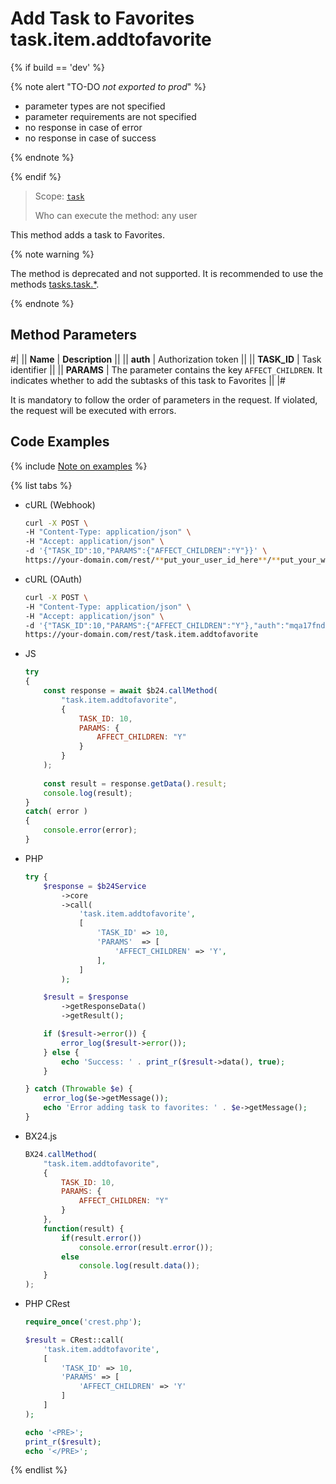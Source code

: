 # Add Task to Favorites task.item.addtofavorite

{% if build == 'dev' %}

{% note alert "TO-DO _not exported to prod_" %}

- parameter types are not specified
- parameter requirements are not specified
- no response in case of error
- no response in case of success
 
{% endnote %}

{% endif %}

> Scope: [`task`](../../../scopes/permissions.md)
>
> Who can execute the method: any user

This method adds a task to Favorites.

{% note warning %}

The method is deprecated and not supported. It is recommended to use the methods [tasks.task.*](../../index.md).

{% endnote %}

## Method Parameters

#|
|| **Name** | **Description** ||
|| **auth** | Authorization token ||
|| **TASK_ID** | Task identifier ||
|| **PARAMS** | The parameter contains the key `AFFECT_CHILDREN`. It indicates whether to add the subtasks of this task to Favorites ||
|#

It is mandatory to follow the order of parameters in the request. If violated, the request will be executed with errors.

## Code Examples

{% include [Note on examples](../../../../_includes/examples.md) %}

{% list tabs %}

- cURL (Webhook)

    ```bash
    curl -X POST \
    -H "Content-Type: application/json" \
    -H "Accept: application/json" \
    -d '{"TASK_ID":10,"PARAMS":{"AFFECT_CHILDREN":"Y"}}' \
    https://your-domain.com/rest/**put_your_user_id_here**/**put_your_webhook_here**/task.item.addtofavorite
    ```

- cURL (OAuth)

    ```bash
    curl -X POST \
    -H "Content-Type: application/json" \
    -H "Accept: application/json" \
    -d '{"TASK_ID":10,"PARAMS":{"AFFECT_CHILDREN":"Y"},"auth":"mqa17fnd5cth4rpwtizyl49tbnzp7omf"}' \
    https://your-domain.com/rest/task.item.addtofavorite
    ```

- JS

    ```js
    try
    {
    	const response = await $b24.callMethod(
    		"task.item.addtofavorite",
    		{
    			TASK_ID: 10,
    			PARAMS: {
    				AFFECT_CHILDREN: "Y"
    			}
    		}
    	);
    	
    	const result = response.getData().result;
    	console.log(result);
    }
    catch( error )
    {
    	console.error(error);
    }
    ```

- PHP

    ```php
    try {
        $response = $b24Service
            ->core
            ->call(
                'task.item.addtofavorite',
                [
                    'TASK_ID' => 10,
                    'PARAMS'  => [
                        'AFFECT_CHILDREN' => 'Y',
                    ],
                ]
            );
    
        $result = $response
            ->getResponseData()
            ->getResult();
    
        if ($result->error()) {
            error_log($result->error());
        } else {
            echo 'Success: ' . print_r($result->data(), true);
        }
    
    } catch (Throwable $e) {
        error_log($e->getMessage());
        echo 'Error adding task to favorites: ' . $e->getMessage();
    }
    ```

- BX24.js

    ```js
    BX24.callMethod(
        "task.item.addtofavorite",
        {
            TASK_ID: 10,
            PARAMS: {
                AFFECT_CHILDREN: "Y"
            }
        },
        function(result) {
            if(result.error())
                console.error(result.error());
            else
                console.log(result.data());
        }
    );
    ```

- PHP CRest

    ```php
    require_once('crest.php');

    $result = CRest::call(
        'task.item.addtofavorite',
        [
            'TASK_ID' => 10,
            'PARAMS' => [
                'AFFECT_CHILDREN' => 'Y'
            ]
        ]
    );

    echo '<PRE>';
    print_r($result);
    echo '</PRE>';
    ```

{% endlist %}